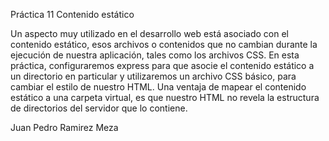 Práctica 11
Contenido estático

Un aspecto muy utilizado en el desarrollo web está asociado con el contenido estático, esos archivos o contenidos que no cambian durante la ejecución de nuestra aplicación, tales como los archivos CSS. En esta práctica, configuraremos express para que asocie el contenido estático a un directorio en particular y utilizaremos un archivo CSS básico, para cambiar el estilo de nuestro HTML. Una ventaja de mapear el contenido estático a una carpeta virtual, es que nuestro HTML no revela la estructura de directorios del servidor que lo contiene.

Juan Pedro Ramirez Meza
